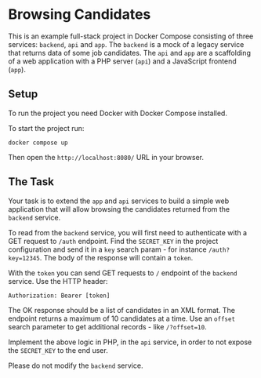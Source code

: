 # Browsing Candidates

This is an example full-stack project in Docker Compose consisting of three services: `backend`, `api` and `app`. The `backend` is a mock of a legacy service that returns data of some job candidates. The `api` and `app` are a scaffolding of a web application with a PHP server (`api`) and a JavaScript frontend (`app`).

## Setup

To run the project you need Docker with Docker Compose installed.

To start the project run:

```
docker compose up
```

Then open the `http://localhost:8080/` URL in your browser.

## The Task

Your task is to extend the `app` and `api` services to build a simple web application that will allow browsing the candidates returned from the `backend` service.

To read from the `backend` service, you will first need to authenticate with a GET request to `/auth` endpoint. Find the `SECRET_KEY` in the project configuration and send it in a `key` search param - for instance `/auth?key=12345`. The body of the response will contain a `token`.

With the `token` you can send GET requests to `/` endpoint of the `backend` service. Use the HTTP header:

```
Authorization: Bearer [token]
```

The OK response should be a list of candidates in an XML format. The endpoint returns a maximum of 10 candidates at a time. Use an `offset` search parameter to get additional records - like `/?offset=10`.

Implement the above logic in PHP, in the `api` service, in order to not expose the `SECRET_KEY` to the end user.

Please do not modify the `backend` service.
